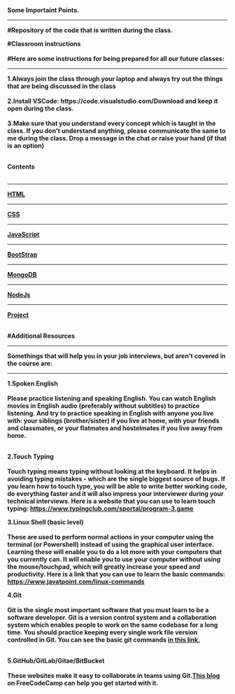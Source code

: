 <b>Some Importaint Points.<b>
<hr>

<b>#Repository of the code that is written during the class. <b> <br>

<b>#Classroom instructions <b> <br><br>
<b>#Here are some instructions for being prepared for all our future classes:<b>
<hr>
1.Always join the class through your laptop and always try out the things that are being discussed in the class <br><br>
2.Install VSCode: https://code.visualstudio.com/Download and keep it open during the class.<br><br>
3.Make sure that you understand every concept which is taught in the class. If you don't understand anything, please communicate the same to me during the class. Drop a message in the chat or raise your hand (if that is an option)
<br><br>



<b>Contents <b> <br><br>
<hr>
 <a href="./HTML/">HTML</a>
 <hr>
 <a href="./CSS/">CSS</a>
 <hr>
 <a href="./JS/">JavaScript</a>
 <hr>
 <a href="./Bootstrap/">BootStrap</a>
 <hr>
 <a href="./MongoDB/">MongoDB</a>
 <hr>
 <a href="./NodeJs/">NodeJs</a>
 <hr>
 <a href="./Project/">Project</a><br><br>

<b>#Additional Resources<b>
<hr>
<b>Somethings that will help you in your job interviews, but aren't covered in the course are:<b>
<hr>
<b>1.Spoken English<b> <br><br>
Please practice listening and speaking English. You can watch English movies in English audio (preferably without subtitles) to practice listening. And try to practice speaking in English with anyone you live with: your siblings (brother/sister) if you live at home, with your friends and classmates, or your flatmates and hostelmates if you live away from home. <br><br>

<b>2.Touch Typing<b> <br><br>
Touch typing means typing without looking at the keyboard. It helps in avoiding typing mistakes - which are the single biggest source of bugs. If you learn how to touch type, you will be able to write better working code, do everything faster and it will also impress your interviewer during your technical interviews. Here is a website that you can use to learn touch typing: https://www.typingclub.com/sportal/program-3.game <br>

<b>3.Linux Shell (basic level)<b> <br><br>
These are used to perform normal actions in your computer using the terminal (or Powershell) instead of using the graphical user interface. Learning these will enable you to do a lot more with your computers that you currently can. It will enable you to use your computer without using the mouse/touchpad, which will greatly increase your speed and productivity. Here is a link that you can use to learn the basic commands: https://www.javatpoint.com/linux-commands <br>

<b>4.Git <b><br><br>
Git is the single most important software that you must learn to be a software developer. Git is a version control system and a collaboration system which enables people to work on the same codebase for a long time. You should practice keeping every single work file version controlled in Git. You can see the basic git commands  <a href="https://confluence.atlassian.com/bitbucketserver/basic-git-commands-776639767.html#:~:text=%20%20%20%20Git%20task%20%20,clone%20username%40host%3A%2Fpath%2Fto%2Freposit%20...%20%2021%20more%20rows%20">in this link.</a>  <br><br>

<b>5.GitHub/GitLab/Gitae/BitBucket<b> <br><br>
These websites make it easy to collaborate in teams using Git.<a href="https://www.freecodecamp.org/news/how-to-use-basic-git-and-github-commands/">This blog</a>  on FreeCodeCamp can help you get started with it. <br><br>
